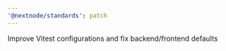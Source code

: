 ```yaml
---
'@nextnode/standards': patch
---
```


Improve Vitest configurations and fix backend/frontend defaults
